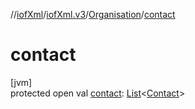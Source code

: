 //[iofXml](../../../index.md)/[iofXml.v3](../index.md)/[Organisation](index.md)/[contact](contact.md)

# contact

[jvm]\
protected open val [contact](contact.md): [List](https://docs.oracle.com/javase/8/docs/api/java/util/List.html)<[Contact](../-contact/index.md)>
